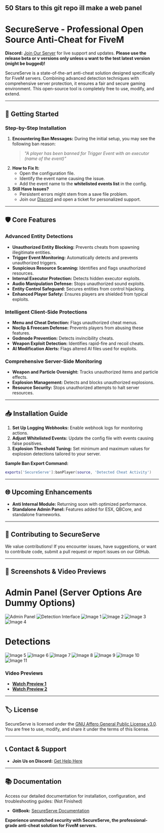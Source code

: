 ## 50 Stars to this git repo ill make a web panel
# SecureServe - Professional Open Source Anti-Cheat for FiveM

**Discord:** [Join Our Server](https://discord.gg/z6qGGtbcr4) for live support and updates.
**Please use the release beta or v versions only unless u want to the test latest version (might be bugged)!**

SecureServe is a state-of-the-art anti-cheat solution designed specifically for FiveM servers. Combining advanced detection techniques with comprehensive server protection, it ensures a fair and secure gaming environment. This open-source tool is completely free to use, modify, and extend.

---

## 🚀 **Getting Started**

### Step-by-Step Installation
1. **Encountering Ban Messages:** During the initial setup, you may see the following ban reason:
   > *"A player has been banned for Trigger Event with an executor (name of the event)"*
2. **How to Fix It:**
   - Open the configuration file.
   - Identify the event name causing the issue.
   - Add the event name to the **whitelisted events list** in the config.
3. **Still Have Issues?**
   - Persistent errors might stem from a save file problem.
   - Join our [Discord](https://discord.gg/z6qGGtbcr4) and open a ticket for personalized support.

---

## 🛡️ **Core Features**

### Advanced Entity Detections
- **Unauthorized Entity Blocking:** Prevents cheats from spawning illegitimate entities.
- **Trigger Event Monitoring:** Automatically detects and prevents unauthorized triggers.
- **Suspicious Resource Scanning:** Identifies and flags unauthorized resources.
- **Internal Executor Protection:** Detects hidden executor exploits.
- **Audio Manipulation Defense:** Stops unauthorized sound exploits.
- **Entity Control Safeguard:** Secures entities from control hijacking.
- **Enhanced Player Safety:** Ensures players are shielded from typical exploits.

### Intelligent Client-Side Protections
- **Menu and Cheat Detection:** Flags unauthorized cheat menus.
- **Noclip & Freecam Defense:** Prevents players from abusing these features.
- **Godmode Prevention:** Detects invincibility cheats.
- **Weapon Exploit Detection:** Identifies rapid-fire and recoil cheats.
- **AI Modification Alerts:** Flags altered AI files used for exploits.

### Comprehensive Server-Side Monitoring
- **Weapon and Particle Oversight:** Tracks unauthorized items and particle effects.
- **Explosion Management:** Detects and blocks unauthorized explosions.
- **Resource Security:** Stops unauthorized attempts to halt server resources.

---

## 📥 **Installation Guide**

1. **Set Up Logging Webhooks:** Enable webhook logs for monitoring actions.
2. **Adjust Whitelisted Events:** Update the config file with events causing false positives.
3. **Explosion Threshold Tuning:** Set minimum and maximum values for explosion detections tailored to your server.

**Sample Ban Export Command:**
```lua
exports['SecureServe']:banPlayer(source, 'Detected Cheat Activity')
```

---

## 🌐 **Upcoming Enhancements**
- **Anti Internal Module:** Returning soon with optimized performance.
- **Standalone Admin Panel:** Features added for ESX, QBCore, and standalone frameworks.

---

## 🤝 **Contributing to SecureServe**
We value contributions! If you encounter issues, have suggestions, or want to contribute code, submit a pull request or report issues on our GitHub.

---

## 🎥 **Screenshots & Video Previews**

# **Admin Panel (Server Options Are Dummy Options)**
   ![Admin Panel](https://github.com/user-attachments/assets/17db7796-9602-474a-9549-e2fb7b701a22)
   ![Detection Interface](https://github.com/user-attachments/assets/5ec653eb-6fdd-47ce-9e4a-d727fb449aa2)
   ![Image 1](https://github.com/user-attachments/assets/4d5864d8-a984-4b89-bce6-7c26a74264f2)
   ![Image 2](https://github.com/user-attachments/assets/19745935-d0e8-460a-af98-944ca078ee8e)
   ![Image 3](https://github.com/user-attachments/assets/e680de5d-eef3-44b0-bf47-65b5397a1b55)
   ![Image 4](https://github.com/user-attachments/assets/93aae8da-67ae-43c4-bdff-e7f3ecc1adb0)

# **Detections**
   ![Image 5](https://github.com/user-attachments/assets/6d381556-3273-4b45-b2c6-fd1e07c836b9)
   ![Image 6](https://github.com/user-attachments/assets/f7f51ae5-0229-4261-a91f-525cd64afd6d)
   ![Image 7](https://github.com/user-attachments/assets/7ff2e07e-5f4c-4caa-b308-fedb87e44aa3)
   ![Image 8](https://github.com/user-attachments/assets/7a73d5ec-bd6f-441e-9761-7f4734d8c471)
   ![Image 9](https://github.com/user-attachments/assets/14964ca5-85eb-4df1-8aa1-b8b000790d8c)
   ![Image 10](https://github.com/user-attachments/assets/788300fa-0c1b-4361-bf84-c0d066af9cba)
   ![Image 11](https://github.com/user-attachments/assets/74bbe83a-1967-4f2f-8ec6-0b9bc85604eb)

### Video Previews
- **[Watch Preview 1](https://www.youtube.com/watch?v=xgFFfGNQehk)**
- **[Watch Preview 2](https://youtu.be/BfSHgVtE3eE)**

---

## 🏷️ **License**
SecureServe is licensed under the [GNU Affero General Public License v3.0](https://www.gnu.org/licenses/agpl-3.0.en.html). You are free to use, modify, and share it under the terms of this license.

---

## 📞 **Contact & Support**
- **Join Us on Discord:** [Get Help Here](https://discord.gg/z6qGGtbcr4)

--- 

## 📚 **Documentation**
Access our detailed documentation for installation, configuration, and troubleshooting guides: (Not Finished)
- **GitBook:** [SecureServe Documentation](https://peleg.gitbook.io/secureserve/)

**Experience unmatched security with SecureServe, the professional-grade anti-cheat solution for FiveM servers.**
